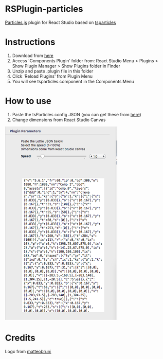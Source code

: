 # RSPlugin-particles
[Particles.js](https://vincentgarreau.com/particles.js/) plugin for React Studio based on [tsparticles](https://github.com/matteobruni/tsparticles)

# Instructions
1. Download from [here]()
2. Access 'Components Plugin' folder from: React Studio Menu > Plugins > Show Plugin Manager > Show Plugins folder in Finder
3. Unzip and paste .plugin file in this folder
4. Click 'Reload Plugins' from Plugin Menu
5. You will see tsparticles component in the Components Menu

# How to use 
1. Paste the tsParticles config JSON (you can get these from [here](https://particles.matteobruni.it/Samples#parallax))
2. Change dimensions from React Studio Canvas

![Plugin running in React Studio](https://raw.githubusercontent.com/automediaAI/RSPlugin-Lottie/master/screenshot.png)

# Credits
Logo from [matteobruni](https://particles.matteobruni.it/)




